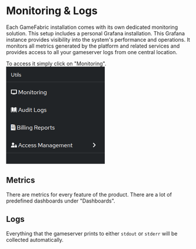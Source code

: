 # Monitoring & Logs

Each GameFabric installation comes with its own dedicated monitoring solution.
This setup includes a personal Grafana installation.
This Grafana instance provides visibility into the system's performance and operations.
It monitors all metrics generated by the platform and related services and provides access to all your gameserver logs from one central location.


To access it simply click on "Monitoring".
![sidebar.png](images/sidebar.png)


## Metrics
There are metrics for every feature of the product.
There are a lot of predefined dashboards under "Dashboards".

## Logs
Everything that the gameserver prints to either `stdout` or `stderr` will be collected automatically.

